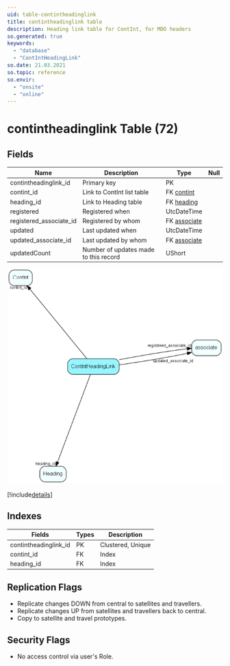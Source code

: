 ```yaml
---
uid: table-contintheadinglink
title: contintheadinglink table
description: Heading link table for ContInt, for MDO headers
so.generated: true
keywords:
  - "database"
  - "ContIntHeadingLink"
so.date: 21.03.2021
so.topic: reference
so.envir:
  - "onsite"
  - "online"
---
```


# contintheadinglink Table (72)

## Fields

| Name | Description | Type | Null |
|------|-------------|------|:----:|
|contintheadinglink\_id|Primary key|PK| |
|contint\_id|Link to ContInt list table|FK [contint](contint.md)| |
|heading\_id|Link to Heading table|FK [heading](heading.md)| |
|registered|Registered when|UtcDateTime| |
|registered\_associate\_id|Registered by whom|FK [associate](associate.md)| |
|updated|Last updated when|UtcDateTime| |
|updated\_associate\_id|Last updated by whom|FK [associate](associate.md)| |
|updatedCount|Number of updates made to this record|UShort| |


![ContIntHeadingLink table relationship diagram](./media/ContIntHeadingLink.png)

[!include[details](./includes/ContIntHeadingLink.md)]

## Indexes

| Fields | Types | Description |
|--------|-------|-------------|
|contintheadinglink\_id |PK |Clustered, Unique |
|contint\_id |FK |Index |
|heading\_id |FK |Index |

## Replication Flags

* Replicate changes DOWN from central to satellites and travellers.
* Replicate changes UP from satellites and travellers back to central.
* Copy to satellite and travel prototypes.

## Security Flags

* No access control via user's Role.


